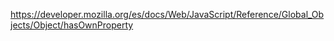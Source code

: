 https://developer.mozilla.org/es/docs/Web/JavaScript/Reference/Global_Objects/Object/hasOwnProperty
